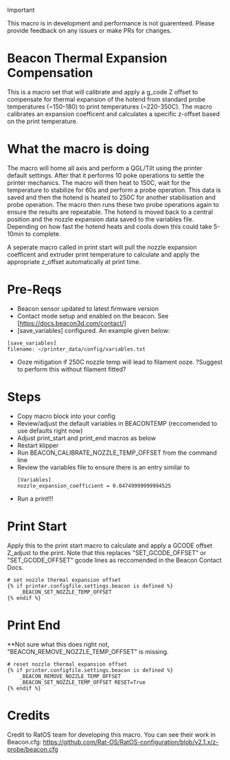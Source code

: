 > [!IMPORTANT]
> This macro is in development and performance is not guarenteed. Please provide feedback on any issues or make PRs for changes.


# Beacon Thermal Expansion Compensation
This is a macro set that will calibrate and apply a g_code Z offset to compensate for thermal expansion of the hotend from standard probe temperatures (~150-180) to print temperatures (~220-350C). The macro calibrates an expansion coefficent and calculates a specific z-offset based on the print temperature.

# What the macro is doing

The macro will home all axis and perform a QGL/Tilt using the printer default settings. After that it performs 10 poke operations to settle the printer mechanics. The macro will then heat to 150C, wait for the temperature to stabilize for 60s and perform a probe operation. This data is saved and then the hotend is heated to 250C for another stabilisation and probe operation. The macro then runs these two probe operations again to ensure the results are repeatable. The hotend is moved back to a central position and the nozzle expansion data saved to the variables file. Depending on how fast the hotend heats and cools down this could take 5-10min to complete.

A seperate macro called in print start will pull the nozzle expansion coefficent and extruder print temperature to calculate and apply the appropriate z_offset automatically at print time.


# Pre-Reqs
- Beacon sensor updated to latest firmware version
- Contact mode setup and enabled on the beacon. See [https://docs.beacon3d.com/contact/]
- [save_variables] configured. An example given below:
```
[save_variables]
filename: ~/printer_data/config/variables.txt
```
- Ooze mitigation if 250C nozzle temp will lead to filament ooze. ?Suggest to perform this without filament fitted?

# Steps
- Copy macro block into your config
- Review/adjust the default variables in BEACONTEMP (reccomended to use defaults right now)
- Adjust print_start and print_end macros as below
- Restart klipper
- Run BEACON_CALIBRATE_NOZZLE_TEMP_OFFSET from the command line
- Review the variables file to ensure there is an entry similar to
  ```
  [Variables]
  nozzle_expansion_coefficient = 0.04749999999994525
  ```
- Run a print!!!

# Print Start
Apply this to the print start macro to calculate and apply a GCODE offset Z_adjust to the print. Note that this replaces "SET_GCODE_OFFSET" or "SET_GCODE_OFFSET" gcode lines as reccomended in the Beacon Contact Docs.

```
# set nozzle thermal expansion offset
{% if printer.configfile.settings.beacon is defined %}
    _BEACON_SET_NOZZLE_TEMP_OFFSET 
{% endif %}
```

# Print End
 **Not sure what this does right not, "BEACON_REMOVE_NOZZLE_TEMP_OFFSET" is missing.

```
# reset nozzle thermal expansion offset
{% if printer.configfile.settings.beacon is defined %}
    _BEACON_REMOVE_NOZZLE_TEMP_OFFSET
    _BEACON_SET_NOZZLE_TEMP_OFFSET RESET=True
{% endif %}
```


# Credits

Credit to RatOS team for developing this macro. You can see their work in Beacon.cfg: https://github.com/Rat-OS/RatOS-configuration/blob/v2.1.x/z-probe/beacon.cfg

